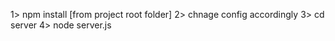 1> npm install [from project root folder]
2> chnage config accordingly
3> cd server
4> node server.js
